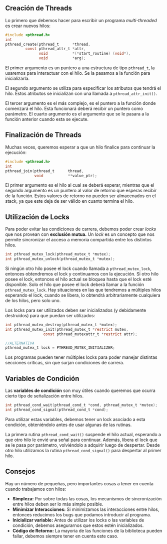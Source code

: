## Creación de Threads

Lo primero que debemos hacer para escribir un programa *multi-threaded* es crear nuevos hilos:

```c
#include <pthread.h>
int
pthread_create(pthread_t      *thread,
         const pthread_attr_t *attr,
               void           *(*start_routine) (void*),
               void           *arg);
```

El primer argumento es un puntero a una estructura de tipo `pthread_t`, la usaremos para interactuar con el hilo. Se la pasamos a la función para inicializarla.

El segundo argumento se utiliza para especificar los atributos que tendrá el hilo. Estos atributos se inicializan con una llamada a `pthread_attr_init()`.

El tercer argumento es el más complejo, es el puntero a la función donde comenzará el hilo. Esta funcionará deberá recibir un puntero como parámetro. El cuarto argumento es el argumento que se le pasara a la función anterior cuando esta se ejecute.

## Finalización de Threads

Muchas veces, queremos esperar a que un hilo finalice para continuar la ejecución:

```c
#include <pthread.h>
int
pthread_join(pthread_t      thread,
             void           **value_ptr);
```

El primer argumento es el hilo al cual se deberá esperar, mientras que el segundo argumento es un puntero al valor de retorno que esperas recibir de la función. Estos valores de retorno no pueden ser almacenados en el stack, ya que este deja de ser válido en cuanto termina el hilo.

## Utilización de Locks

Para poder evitar las condiciones de carrera, debemos poder crear *locks* que nos provean con **exclusión mutua.** Un *lock* es un concepto que nos permite sincronizar el acceso a memoria compartida entre los distintos hilos.

```c
int pthread_mutex_lock(pthread_mutex_t *mutex);
int pthread_mutex_unlock(pthread_mutex_t *mutex);
```

Si ningún otro hilo posee el lock cuando llamada a `pthread_mutex_lock`, entonces obtendremos el lock y continuamos con la ejecución. Si otro hilo posee el lock, entonces el hilo actual se bloquea hasta que el lock esté disponible. Solo el hilo que posee el lock deberá llamar a la función `pthread_mutex_lock`. Hay situaciones en las que tendremos a múltiples hilos esperando el lock, cuando se libera, lo obtendrá arbitrariamente cualquiera de los hilos, pero solo uno.

Los locks para ser utilizados deben ser inicializados (y debidamente destruidos) para que puedan ser utilizados:

```c
int pthread_mutex_destroy(pthread_mutex_t *mutex);
int pthread_mutex_init(pthread_mutex_t *restrict mutex,
                 const pthread_mutexattr_t *restrict attr);

//ALTERNATIVA
pthread_mutex_t lock = PTHREAD_MUTEX_INITIALIZER;
```

Los programas pueden tener múltiples locks para poder manejar distintas secciones críticas, sin que surjan condiciones de carrera.

## Variables de Condición

Las **variables de condición** son muy útiles cuando queremos que ocurra cierto tipo de señalización entre hilos.

```c
int pthread_cond_wait(pthread_cond_t *cond, pthread_mutex_t *mutex);
int pthread_cond_signal(pthread_cond_t *cond);
```

Para utilizar estas variables, debemos tener un lock asociado a esta condición, obteniéndolo antes de usar algunas de las rutinas.

La primera rutina `pthread_cond_wait()` suspende el hilo actual, esperando a que otro hilo le envié una señal para continuar. Además, libera el lock que se le pasa por parámetro, volviéndolo a adquirir luego de despertar. Desde otro hilo utilizamos la rutina `pthread_cond_signal()` para despertar al primer hilo.

## Consejos

Hay un número de pequeñas, pero importantes cosas a tener en cuenta cuando trabajamos con hilos:

- **Simpleza:** Por sobre todas las cosas, los mecanismos de sincronización entre hilos deben ser lo más simple posible.
- **Minimizar Interacciones:** Si minimizamos las interacciones entre hilos, entonces reducimos los bugs que podamos introducir al programa.
- **Inicializar variable:** Antes de utilizar los locks o las variables de condición, debemos asegurarnos que estos estén inicializados.
- **Código de Retorno:** La mayoría de las funciones de la biblioteca pueden fallar, debemos siempre tener en cuenta este caso.
